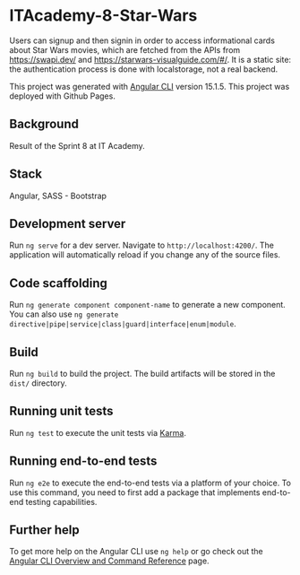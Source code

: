# ITAcademy-8-Star-Wars
Users can signup and then signin in order to access informational cards about Star Wars movies, which are fetched from the APIs from https://swapi.dev/ and https://starwars-visualguide.com/#/. It is a static site: the authentication process is done with localstorage, not a real backend.

This project was generated with [Angular CLI](https://github.com/angular/angular-cli) version 15.1.5.
This project was deployed with Github Pages.

## Background
Result of the Sprint 8 at IT Academy.

## Stack
Angular, SASS - Bootstrap

## Development server

Run `ng serve` for a dev server. Navigate to `http://localhost:4200/`. The application will automatically reload if you change any of the source files.

## Code scaffolding

Run `ng generate component component-name` to generate a new component. You can also use `ng generate directive|pipe|service|class|guard|interface|enum|module`.

## Build

Run `ng build` to build the project. The build artifacts will be stored in the `dist/` directory.

## Running unit tests

Run `ng test` to execute the unit tests via [Karma](https://karma-runner.github.io).

## Running end-to-end tests

Run `ng e2e` to execute the end-to-end tests via a platform of your choice. To use this command, you need to first add a package that implements end-to-end testing capabilities.

## Further help

To get more help on the Angular CLI use `ng help` or go check out the [Angular CLI Overview and Command Reference](https://angular.io/cli) page.
